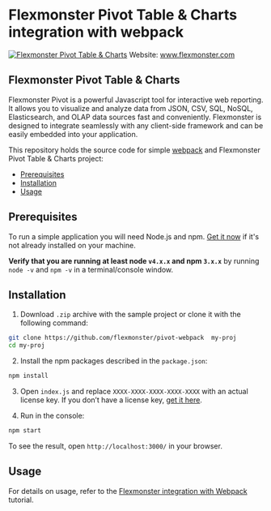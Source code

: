 # Flexmonster Pivot Table & Charts integration with webpack
[![Flexmonster Pivot Table & Charts](https://www.flexmonster.com/fm_uploads/2020/06/GitHub_fm.png)](http://flexmonster.com)
Website: www.flexmonster.com

## Flexmonster Pivot Table & Charts
Flexmonster Pivot is a powerful Javascript tool for interactive web reporting. It allows you to visualize and analyze data from JSON, CSV, SQL, NoSQL, Elasticsearch, and OLAP data sources fast and conveniently. Flexmonster is designed to integrate seamlessly with any client-side framework and can be easily embedded into your application.

This repository holds the source code for simple [webpack](https://webpack.js.org/) and Flexmonster Pivot Table & Charts project:

* [Prerequisites](#prerequisites)
* [Installation](#installation)
* [Usage](#usage)

## <a href="prerequisites"></a>Prerequisites

To run a simple application you will need Node.js and npm. <a href="https://docs.npmjs.com/getting-started/installing-node" target="_blank" title="Installing Node.js and updating npm">
Get it now</a> if it's not already installed on your machine.
 
**Verify that you are running at least node `v4.x.x` and npm `3.x.x`**
by running `node -v` and `npm -v` in a terminal/console window.

## <a href="installation"></a>Installation

1. Download `.zip` archive with the sample project or clone it with the following command:
```bash
git clone https://github.com/flexmonster/pivot-webpack  my-proj
cd my-proj
```

2. Install the npm packages described in the `package.json`:

```bash
npm install
```

3. Open `index.js` and replace `XXXX-XXXX-XXXX-XXXX-XXXX` with an actual license key. If you don’t have a license key, [get it here](https://www.flexmonster.com/download-page/).

4. Run in the console:

```bash
npm start
```

To see the result, open `http://localhost:3000/` in your browser.

## <a href="usage"></a>Usage

For details on usage, refer to the [Flexmonster integration with Webpack](https://www.flexmonster.com/doc/integration-with-webpack/) tutorial.

